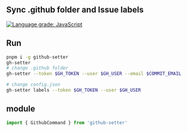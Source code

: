 ## Sync .github folder and Issue labels

<a href="https://lgtm.com/projects/g/seonglae/github-setter/context:javascript"><img alt="Language grade: JavaScript" src="https://img.shields.io/lgtm/grade/javascript/g/seonglae/github-setter.svg?logo=lgtm&logoWidth=18"/></a>

## Run
```bash
pnpm i -g github-setter
gh-setter
# change .github folder
gh-setter --token $GH_TOKEN --user $GH_USER --email $COMMIT_EMAIL

# change config.json
gh-setter labels --token $GH_TOKEN --user $GH_USER
```

## module
```ts
import { GithubCommand } from 'github-setter'
```
